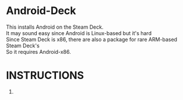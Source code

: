 # Android-Deck
This installs Android on the Steam Deck. <br>
It may sound easy since Android is Linux-based but it's hard <br>
Since Steam Deck is x86, there are also a package for rare ARM-based Steam Deck's <br>
So it requires Android-x86. <br>
# INSTRUCTIONS
1. 
